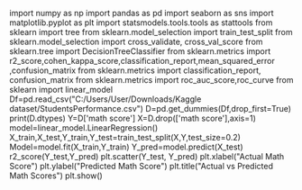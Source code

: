 import numpy as np
import pandas as pd
import seaborn as sns
import matplotlib.pyplot as plt
import statsmodels.tools.tools as stattools
from sklearn import tree 
from sklearn.model_selection import train_test_split
from sklearn.model_selection import cross_validate, cross_val_score
from sklearn.tree import DecisionTreeClassifier
from sklearn.metrics import r2_score,cohen_kappa_score,classification_report,mean_squared_error ,confusion_matrix
from sklearn.metrics import classification_report, confusion_matrix
from sklearn.metrics import roc_auc_score,roc_curve
from  sklearn import linear_model
Df=pd.read_csv("C:/Users/User/Downloads/Kaggle dataset/StudentsPerformance.csv")
D=pd.get_dummies(Df,drop_first=True)
print(D.dtypes)
Y=D['math score']
X=D.drop(['math score'],axis=1)
model=linear_model.LinearRegression()
X_train,X_test,Y_train,Y_test=train_test_split(X,Y,test_size=0.2)
Model=model.fit(X_train,Y_train)
Y_pred=model.predict(X_test)
r2_score(Y_test,Y_pred)
plt.scatter(Y_test, Y_pred)
plt.xlabel("Actual Math Score")
plt.ylabel("Predicted Math Score")
plt.title("Actual vs Predicted Math Scores")
plt.show()


